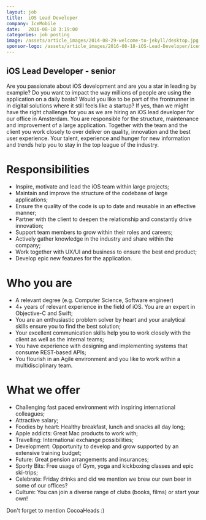 ```yaml
---
layout: job
title:  iOS Lead Developer
company: IceMobile
date:   2016-08-18 3:19:00
categories: job posting
image: /assets/article_images/2014-08-29-welcome-to-jekyll/desktop.jpg
sponsor-logo: /assets/article_images/2016-08-18-iOS-Lead-Developer/icemobile.png
---
```


## iOS Lead Developer - senior

Are you passionate about iOS development and are you a star in leading by example? Do you want to impact the way millions of people are using the application on a daily basis? Would you like to be part of the frontrunner in in digital solutions where it still feels like a startup?
If yes, than we might have the right challenge for you as we are hiring an iOS lead developer for our office in Amsterdam. You are responsible for the structure, maintenance and improvement of a large application. Together with the team and the client you work closely to over deliver on quality, innovation and the best user experience. Your talent, experience and hunger for new information and trends help you to stay in the top league of the industry.

# Responsibilities

- Inspire, motivate and lead the iOS team within large projects;
- Maintain and improve the structure of the codebase of large applications;
- Ensure the quality of the code is up to date and reusable in an effective manner;
- Partner with the client to deepen the relationship and constantly drive innovation;
- Support team members to grow within their roles and careers;
- Actively gather knowledge in the industry and share within the company;
- Work together with UX/UI and business to ensure the best end product;
- Develop epic new features for the application.


# Who you are

- A relevant degree (e.g. Computer Science, Software engineer)
- 4+ years of relevant experience in the field of iOS. You are an expert in Objective-C and Swift;
- You are an enthusiastic problem solver by heart and your analytical skills ensure you to find the best solution;
- Your excellent communication skills help you to work closely with the client as well as the internal teams;
- You have experience with designing and implementing systems that consume REST-based APIs;
- You flourish in an Agile environment and you like to work within a multidisciplinary team.


# What we offer
- Challenging fast paced environment with inspiring international colleagues;
- Attractive salary;
- Foodies by heart: Healthy breakfast, lunch and snacks all day long;
- Apple addicts: Great Mac products to work with;
- Travelling: International exchange possibilities;
- Development: Opportunity to develop and grow supported by an extensive training budget;
- Future: Great pension arrangements and insurances;
- Sporty Bits: Free usage of Gym, yoga and kickboxing classes and epic ski-trips;
- Celebrate: Friday drinks and did we mention we brew our own beer in some of our offices?
- Culture: You can join a diverse range of clubs (books, films) or start your own!

Don't forget to mention CocoaHeads :)

